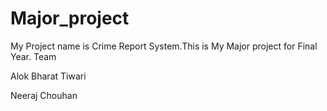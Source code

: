 # Major_project
 My Project name is Crime Report System.This is My Major project for Final Year.
Team

Alok Bharat Tiwari

Neeraj Chouhan
